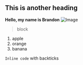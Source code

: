 ## This is another heading
**Hello, my name is Brandon**
![Image](http://url/a.png)

> block

1. apple
2. orange
3. banana

`Inline code` with backticks	
